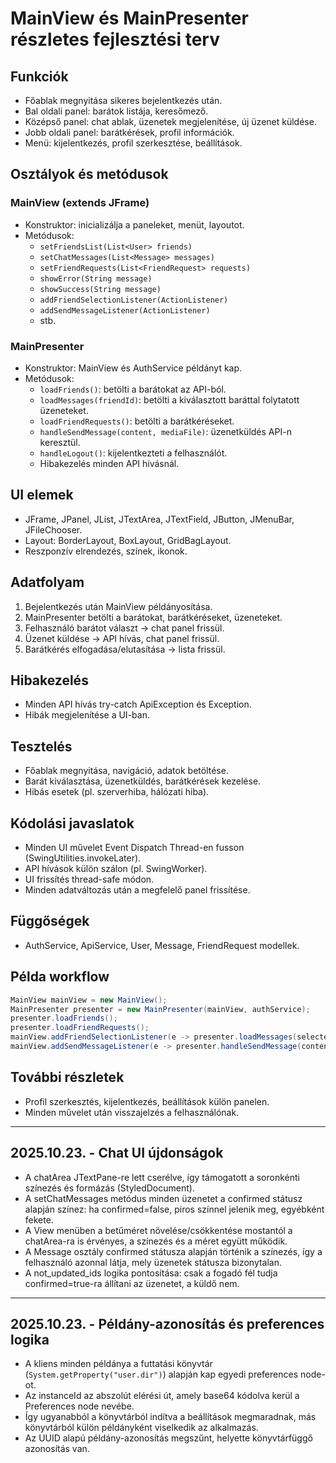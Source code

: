 # MainView és MainPresenter részletes fejlesztési terv

## Funkciók

- Főablak megnyitása sikeres bejelentkezés után.
- Bal oldali panel: barátok listája, keresőmező.
- Középső panel: chat ablak, üzenetek megjelenítése, új üzenet küldése.
- Jobb oldali panel: barátkérések, profil információk.
- Menü: kijelentkezés, profil szerkesztése, beállítások.

## Osztályok és metódusok

### MainView (extends JFrame)
- Konstruktor: inicializálja a paneleket, menüt, layoutot.
- Metódusok:
  - `setFriendsList(List<User> friends)`
  - `setChatMessages(List<Message> messages)`
  - `setFriendRequests(List<FriendRequest> requests)`
  - `showError(String message)`
  - `showSuccess(String message)`
  - `addFriendSelectionListener(ActionListener)`
  - `addSendMessageListener(ActionListener)`
  - stb.

### MainPresenter
- Konstruktor: MainView és AuthService példányt kap.
- Metódusok:
  - `loadFriends()`: betölti a barátokat az API-ból.
  - `loadMessages(friendId)`: betölti a kiválasztott baráttal folytatott üzeneteket.
  - `loadFriendRequests()`: betölti a barátkéréseket.
  - `handleSendMessage(content, mediaFile)`: üzenetküldés API-n keresztül.
  - `handleLogout()`: kijelentkezteti a felhasználót.
  - Hibakezelés minden API hívásnál.

## UI elemek

- JFrame, JPanel, JList, JTextArea, JTextField, JButton, JMenuBar, JFileChooser.
- Layout: BorderLayout, BoxLayout, GridBagLayout.
- Reszponzív elrendezés, színek, ikonok.

## Adatfolyam

1. Bejelentkezés után MainView példányosítása.
2. MainPresenter betölti a barátokat, barátkéréseket, üzeneteket.
3. Felhasználó barátot választ → chat panel frissül.
4. Üzenet küldése → API hívás, chat panel frissül.
5. Barátkérés elfogadása/elutasítása → lista frissül.

## Hibakezelés

- Minden API hívás try-catch ApiException és Exception.
- Hibák megjelenítése a UI-ban.

## Tesztelés

- Főablak megnyitása, navigáció, adatok betöltése.
- Barát kiválasztása, üzenetküldés, barátkérések kezelése.
- Hibás esetek (pl. szerverhiba, hálózati hiba).

## Kódolási javaslatok

- Minden UI művelet Event Dispatch Thread-en fusson (SwingUtilities.invokeLater).
- API hívások külön szálon (pl. SwingWorker).
- UI frissítés thread-safe módon.
- Minden adatváltozás után a megfelelő panel frissítése.

## Függőségek

- AuthService, ApiService, User, Message, FriendRequest modellek.

## Példa workflow

```java
MainView mainView = new MainView();
MainPresenter presenter = new MainPresenter(mainView, authService);
presenter.loadFriends();
presenter.loadFriendRequests();
mainView.addFriendSelectionListener(e -> presenter.loadMessages(selectedFriendId));
mainView.addSendMessageListener(e -> presenter.handleSendMessage(content, mediaFile));
```

## További részletek

- Profil szerkesztés, kijelentkezés, beállítások külön panelen.
- Minden művelet után visszajelzés a felhasználónak.

---

## 2025.10.23. - Chat UI újdonságok

- A chatArea JTextPane-re lett cserélve, így támogatott a soronkénti színezés és formázás (StyledDocument).
- A setChatMessages metódus minden üzenetet a confirmed státusz alapján színez: ha confirmed=false, piros színnel jelenik meg, egyébként fekete.
- A View menüben a betűméret növelése/csökkentése mostantól a chatArea-ra is érvényes, a színezés és a méret együtt működik.
- A Message osztály confirmed státusza alapján történik a színezés, így a felhasználó azonnal látja, mely üzenetek státusza bizonytalan.
- A not_updated_ids logika pontosítása: csak a fogadó fél tudja confirmed=true-ra állítani az üzenetet, a küldő nem.

---

## 2025.10.23. - Példány-azonosítás és preferences logika

- A kliens minden példánya a futtatási könyvtár (`System.getProperty("user.dir")`) alapján kap egyedi preferences node-ot.
- Az instanceId az abszolút elérési út, amely base64 kódolva kerül a Preferences node nevébe.
- Így ugyanabból a könyvtárból indítva a beállítások megmaradnak, más könyvtárból külön példányként viselkedik az alkalmazás.
- Az UUID alapú példány-azonosítás megszűnt, helyette könyvtárfüggő azonosítás van.
